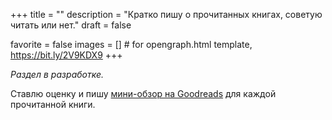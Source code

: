 +++
title = ""
description = "Кратко пишу о прочитанных книгах, советую читать или нет."
draft = false

favorite = false
images = []  # for opengraph.html template, https://bit.ly/2V9KDX9
+++

*Раздел в разработке.*

Ставлю оценку и пишу [мини-обзор на Goodreads](https://www.goodreads.com/review/list/27388779-anatoly-gladky?shelf=read) для каждой прочитанной книги.